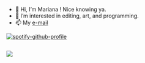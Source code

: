 - 👋 Hi, I’m Mariana ! Nice knowing ya.
- 👀 I’m interested in editing, art, and programming.
- 📫 My [e-mail](https://outlook.com/m.hiller@uniandes.edu.co)

[![spotify-github-profile](https://spotify-github-profile.vercel.app/api/view?uid=marianahz24&cover_image=true&theme=default)](https://spotify-github-profile.vercel.app/api/view?uid=marianahz24&redirect=true)
<!--- [](https://visitor-badge.glitch.me/badge?page_id=marianahz24.marianahz24) --->
 ![](https://komarev.com/ghpvc/?username=marianahz24&style=plastic&color=red)
 ------
<!---
marianahz24/marianahz24 is a ✨ special ✨ repository because its `README.md` (this file) appears on your GitHub profile.
You can click the Preview link to take a look at your changes.
--->
